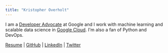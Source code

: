 ```yaml
---
title: "Kristopher Overholt"
---
```


I am a
[Developer Advocate](https://cloud.google.com/developers/advocates/kristopher-overholt)
at Google and I work with machine learning and scalable data science in
[Google Cloud](https://cloud.google.com/). I'm also a fan of Python and DevOps.

[Resume](Overholt-Resume.pdf) |
[GitHub](https://github.com/koverholt) |
[LinkedIn](http://www.linkedin.com/in/koverholt) |
[Twitter](http://www.twitter.com/koverholt)
